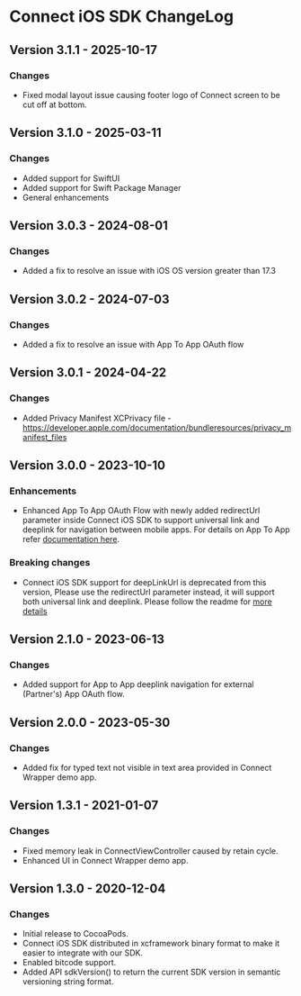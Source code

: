 # Connect iOS SDK ChangeLog

## Version 3.1.1 - 2025-10-17
### Changes
- Fixed modal layout issue causing footer logo of Connect screen to be cut off at bottom.

## Version 3.1.0 - 2025-03-11
### Changes
- Added support for SwiftUI
- Added support for Swift Package Manager
- General enhancements

## Version 3.0.3 - 2024-08-01
### Changes
- Added a fix to resolve an issue with iOS OS version greater than 17.3

## Version 3.0.2 - 2024-07-03
### Changes
- Added a fix to resolve an issue with App To App OAuth flow 


## Version 3.0.1 - 2024-04-22 
### Changes
- Added Privacy Manifest XCPrivacy file - https://developer.apple.com/documentation/bundleresources/privacy_manifest_files

## Version 3.0.0 - 2023-10-10

### Enhancements
- Enhanced App To App OAuth Flow with newly added redirectUrl parameter inside Connect iOS SDK to support universal link and deeplink for navigation between mobile apps. For details on App To App refer [documentation here](https://developer.mastercard.com/open-banking-us/documentation/connect/mobile-sdks/).

### Breaking changes
- Connect iOS SDK support for deepLinkUrl is deprecated from this version, Please use the redirectUrl parameter instead, it will support both universal link and deeplink. Please follow the readme for [more details](https://github.com/Mastercard/connect-ios-sdk/blob/main/README.md)

## Version 2.1.0 - 2023-06-13
### Changes
- Added support for App to App deeplink navigation for external (Partner's) App OAuth flow.

## Version 2.0.0 - 2023-05-30
### Changes
- Added fix for typed text not visible in text area provided in Connect Wrapper demo app.


## Version 1.3.1 - 2021-01-07

### Changes
- Fixed memory leak in ConnectViewController caused by retain cycle.
- Enhanced UI in Connect Wrapper demo app.

## Version 1.3.0 - 2020-12-04

### Changes
- Initial release to CocoaPods.
- Connect iOS SDK distributed in xcframework binary format to make it easier to integrate with our SDK.
- Enabled bitcode support.
- Added API sdkVersion() to return the current SDK version in semantic versioning string format.
